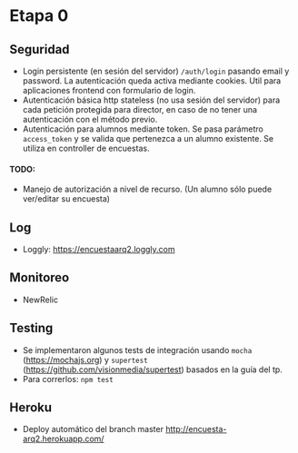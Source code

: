 # Etapa 0

## Seguridad
- Login persistente (en sesión del servidor) `/auth/login` pasando email y password. La autenticación queda activa mediante cookies. Util para aplicaciones frontend con formulario de login.
- Autenticación básica http stateless (no usa sesión del servidor) para cada petición protegida para director, en caso de no tener una autenticación con el método previo.
- Autenticación para alumnos mediante token. Se pasa parámetro `access_token` y se valida que pertenezca a un alumno existente. Se utiliza en controller de encuestas.

#### TODO:
- Manejo de autorización a nivel de recurso. (Un alumno sólo puede ver/editar su encuesta)

## Log
- Loggly: https://encuestaarq2.loggly.com

## Monitoreo
- NewRelic

## Testing
- Se implementaron algunos tests de integración usando `mocha` (https://mochajs.org) y `supertest` (https://github.com/visionmedia/supertest) basados en la guía del tp.
- Para correrlos: `npm test`


## Heroku
- Deploy automático del branch master http://encuesta-arq2.herokuapp.com/
